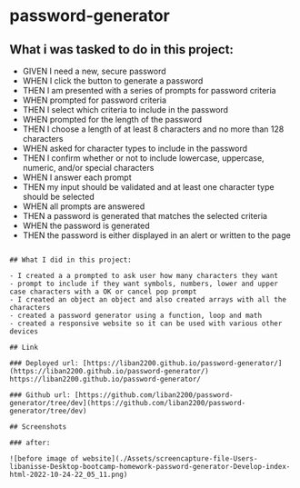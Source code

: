 # password-generator

## What i was tasked to do in this project:

- GIVEN I need a new, secure password
- WHEN I click the button to generate a password
- THEN I am presented with a series of prompts for password criteria
- WHEN prompted for password criteria
- THEN I select which criteria to include in the password
- WHEN prompted for the length of the password
- THEN I choose a length of at least 8 characters and no more than 128 characters
- WHEN asked for character types to include in the password
- THEN I confirm whether or not to include lowercase, uppercase, numeric, and/or special characters
- WHEN I answer each prompt
- THEN my input should be validated and at least one character type should be selected
- WHEN all prompts are answered
- THEN a password is generated that matches the selected criteria
- WHEN the password is generated
- THEN the password is either displayed in an alert or written to the page

```

## What I did in this project:

- I created a a prompted to ask user how many characters they want
- prompt to include if they want symbols, numbers, lower and upper case characters with a OK or cancel pop prompt
- I created an object an object and also created arrays with all the characters
- created a password generator using a function, loop and math
- created a responsive website so it can be used with various other devices

## Link

### Deployed url: [https://liban2200.github.io/password-generator/](https://liban2200.github.io/password-generator/) https://liban2200.github.io/password-generator/

### Github url: [https://github.com/liban2200/password-generator/tree/dev](https://github.com/liban2200/password-generator/tree/dev)

## Screenshots

### after:

![before image of website](./Assets/screencapture-file-Users-libanisse-Desktop-bootcamp-homework-password-generator-Develop-index-html-2022-10-24-22_05_11.png)
```
